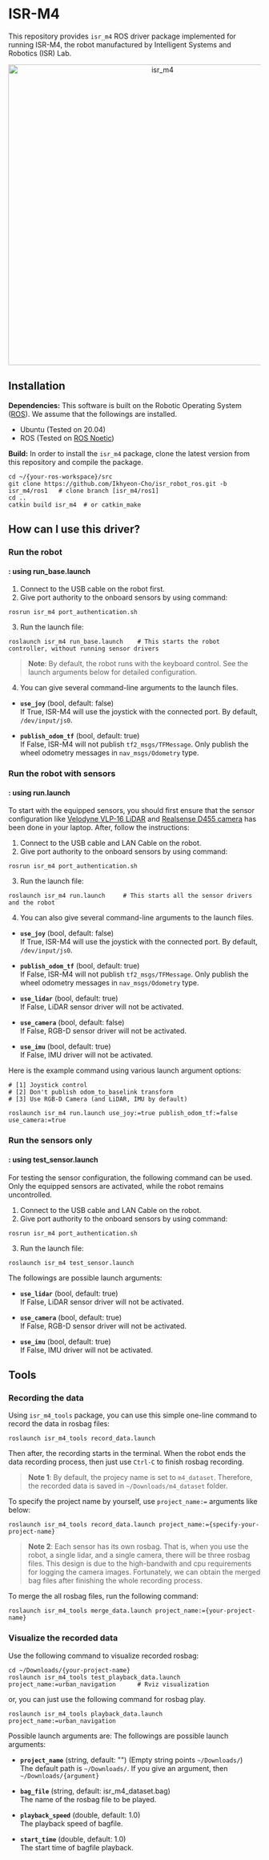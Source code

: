 # ISR-M4

This repository provides `isr_m4` ROS driver package implemented for running ISR-M4, the robot manufactured by Intelligent Systems and Robotics (ISR) Lab. 

<p align='center'>
    <img src="isr_m4/docs/dwa_demo.gif" alt="isr_m4" width="600"/>
</p>


## Installation
**Dependencies:** This software is built on the Robotic Operating System ([ROS](https://www.ros.org/)). We assume that the followings are installed.
- Ubuntu (Tested on 20.04) 
- ROS (Tested on [ROS Noetic](https://wiki.ros.org/noetic))

**Build:** In order to install the `isr_m4` package, clone the latest version from this repository and compile the package.
```
cd ~/{your-ros-workspace}/src
git clone https://github.com/Ikhyeon-Cho/isr_robot_ros.git -b isr_m4/ros1   # clone branch [isr_m4/ros1]
cd ..
catkin build isr_m4  # or catkin_make
```

## How can I use this driver?
### Run the robot
#### : using run_base.launch
1. Connect to the USB cable on the robot first. 
2. Give port authority to the onboard sensors by using command:
```
rosrun isr_m4 port_authentication.sh
```
3. Run the launch file:
```
roslaunch isr_m4 run_base.launch    # This starts the robot controller, without running sensor drivers
```
> **Note**: By default, the robot runs with the keyboard control. See the launch arguments below for detailed configuration.

4. You can give several command-line arguments to the launch files.

- **`use_joy`** (bool, default: false)<br>
    If True, ISR-M4 will use the joystick with the connected port. By default, `/dev/input/js0`.

- **`publish_odom_tf`** (bool, default: true)<br>
    If False, ISR-M4 will not publish `tf2_msgs/TFMessage`. Only publish the wheel odometry messages in `nav_msgs/Odometry` type.

### Run the robot with sensors
#### : using run.launch
To start with the equipped sensors, you should first ensure that the sensor configuration like [Velodyne VLP-16 LiDAR](https://github.com/Ikhyeon-Cho/velodyne_ros_tools) and [Realsense D455 camera](https://github.com/Ikhyeon-Cho/realsense_ros_tools)  has been done in your laptop. After, follow the instructions:

1. Connect to the USB cable and LAN Cable on the robot.
2. Give port authority to the onboard sensors by using command:
```
rosrun isr_m4 port_authentication.sh
```
3. Run the launch file:
```
roslaunch isr_m4 run.launch     # This starts all the sensor drivers and the robot
```
4. You can also give several command-line arguments to the launch files.

- **`use_joy`** (bool, default: false)<br>
    If True, ISR-M4 will use the joystick with the connected port. By default, `/dev/input/js0`.

- **`publish_odom_tf`** (bool, default: true)<br>
    If False, ISR-M4 will not publish `tf2_msgs/TFMessage`. Only publish the wheel odometry messages in `nav_msgs/Odometry` type.

- **`use_lidar`** (bool, default: true)<br>
    If False, LiDAR sensor driver will not be activated.

- **`use_camera`** (bool, default: false)<br>
    If False, RGB-D sensor driver will not be activated.

- **`use_imu`** (bool, default: true)<br>
    If False, IMU driver will not be activated.

Here is the example command using various launch argument options:
```
# [1] Joystick control
# [2] Don't publish odom_to_baselink transform
# [3] Use RGB-D Camera (and LiDAR, IMU by default)

roslaunch isr_m4 run.launch use_joy:=true publish_odom_tf:=false use_camera:=true
```

### Run the sensors only
#### : using test_sensor.launch
For testing the sensor configuration, the following command can be used. Only the equipped sensors are activated, while the robot remains uncontrolled.

1. Connect to the USB cable and LAN Cable on the robot.
2. Give port authority to the onboard sensors by using command:
```
rosrun isr_m4 port_authentication.sh
```
3. Run the launch file:
```
roslaunch isr_m4 test_sensor.launch
```
The followings are possible launch arguments:
- **`use_lidar`** (bool, default: true)<br>
    If False, LiDAR sensor driver will not be activated.

- **`use_camera`** (bool, default: true)<br>
    If False, RGB-D sensor driver will not be activated.

- **`use_imu`** (bool, default: true)<br>
    If False, IMU driver will not be activated.

## Tools
### Recording the data
Using `isr_m4_tools` package, you can use this simple one-line command to record the data in rosbag files:
```
roslaunch isr_m4_tools record_data.launch 
```
Then after, the recording starts in the terminal. When the robot ends the data recording process, then just use `Ctrl-C` to finish rosbag recording.
> **Note 1**: By default, the projecy name is set to `m4_dataset`. Therefore, the recorded data is saved in `~/Downloads/m4_dataset` folder. 

To specify the project name by yourself, use `project_name:=` arguments like below:
```
roslaunch isr_m4_tools record_data.launch project_name:={specify-your-project-name}
```

> **Note 2**: Each sensor has its own rosbag. That is, when you use the robot, a single lidar, and a single camera, there will be three rosbag files. This design is due to the high-bandwith and cpu requirements for logging the camera images. Fortunately, we can obtain the merged bag files after finishing the whole recording process.  

To merge the all rosbag files, run the following command:
```
roslaunch isr_m4_tools merge_data.launch project_name:={your-project-name}
```

### Visualize the recorded data
Use the following command to visualize recorded rosbag:
```
cd ~/Downloads/{your-project-name}
roslaunch isr_m4_tools test_playback_data.launch project_name:=urban_navigation      # Rviz visualization
```
or, you can just use the following command for rosbag play.
```
roslaunch isr_m4_tools playback_data.launch project_name:=urban_navigation
```
Possible launch arguments are:
The followings are possible launch arguments:
- **`project_name`** (string, default: "") (Empty string points `~/Downloads/`)<br>
    The default path is `~/Downloads/`. If you give an argument, then `~/Downloads/{argument} `

- **`bag_file`** (string, default: isr_m4_dataset.bag)<br>
    The name of the rosbag file to be played.

- **`playback_speed`** (double, default: 1.0)<br>
    The playback speed of bagfile.

- **`start_time`** (double, default: 1.0)<br>
    The start time of bagfile playback.
